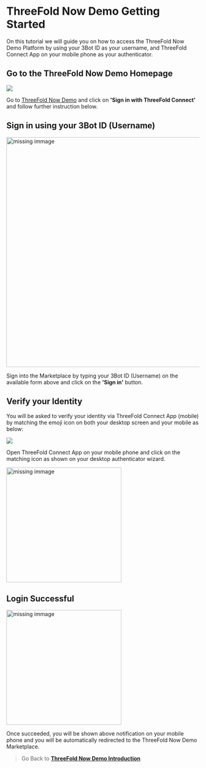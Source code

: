 # ThreeFold Now Demo Getting Started

On this tutorial we will guide you on how to access the ThreeFold Now Demo  Platform by using your 3Bot ID as your username, and ThreeFold Connect App on your mobile phone as your authenticator.


## Go to the ThreeFold Now Demo Homepage

![](img/login_authenticate.jpg)

Go to [ThreeFold Now Demo](https://marketplace.threefold.me/) and click on __'Sign in with ThreeFold Connect'__ and follow further instruction below.


## Sign in using your 3Bot ID (Username)

<img src="img/login_authenticate0.jpg" width="600" alt="missing immage">


Sign into the Marketplace by typing your 3Bot ID (Username) on the available form above and click on the __'Sign in'__ button.

## Verify your Identity

You will be asked to verify your identity via ThreeFold Connect App (mobile) by matching the emoji icon on both your desktop screen and your mobile as below:

![](img/login_authenticate00.jpg)

Open ThreeFold Connect App on your mobile phone and click on the matching icon as shown on your desktop authenticator wizard.

<img src="img/login_authenticate1.jpg" width="300" alt="missing immage">

## Login Successful

<img src="img/login_authenticate2.jpg" width="300" alt="missing immage">

Once succeeded, you will be shown above notification on your mobile phone and you will be automatically redirected to the ThreeFold Now Demo Marketplace.

<!-- <img src="img/demo_threefold_now_homepage.jpg" width="300" alt="missing immage"> -->

> Go Back to [__ThreeFold Now Demo Introduction__](threefold_now)